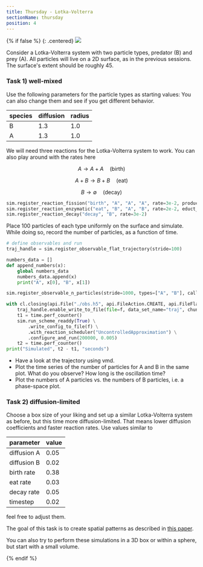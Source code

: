 ```yaml
---
title: Thursday - Lotka-Volterra
sectionName: thursday
position: 4
---
```


{% if false %}
{: .centered}
[![](assets/wave.jpg)](https://www.youtube.com/watch?v=Kc2rN16f6xI)

Consider a Lotka-Volterra system with two particle types, predator (B) and prey (A). All particles will live on a 2D surface, as in the previous sessions. The surface's extent should be roughly 45.

### Task 1) well-mixed

Use the following parameters for the particle types as starting values: You can also change them and see if you get different behavior.

| species | diffusion | radius |
|:--------|:----------|:-------|
| B       | 1.3       | 1.0    |
| A       | 1.3       | 1.0    |

We will need three reactions for the Lotka-Volterra system to work. You can also play around with the rates here

$$ A \rightarrow A + A \quad \text{(birth)} $$

$$ A + B \rightarrow B + B \quad \text{(eat)} $$

$$ B \rightarrow \emptyset \quad \text{(decay)} $$

```python
sim.register_reaction_fission("birth", "A", "A", "A", rate=3e-2, product_distance=2.*particle_radius)
sim.register_reaction_enzymatic("eat", "B", "A", "B", rate=2e-2, educt_distance=2.*particle_radius)
sim.register_reaction_decay("decay", "B", rate=3e-2)
```

Place 100 particles of each type uniformly on the surface and simulate. While doing so, record the number of particles, as a function of time.
```python
# define observables and run
traj_handle = sim.register_observable_flat_trajectory(stride=100)

numbers_data = []
def append_numbers(x):
    global numbers_data
    numbers_data.append(x)
    print("A", x[0], "B", x[1])

sim.register_observable_n_particles(stride=1000, types=["A", "B"], callback=append_numbers)

with cl.closing(api.File("./obs.h5", api.FileAction.CREATE, api.FileFlag.OVERWRITE)) as f:
    traj_handle.enable_write_to_file(file=f, data_set_name="traj", chunk_size=10000)
    t1 = time.perf_counter()
    sim.run_scheme_readdy(True) \
        .write_config_to_file(f) \
        .with_reaction_scheduler("UncontrolledApproximation") \
        .configure_and_run(200000, 0.005)
    t2 = time.perf_counter()
print("Simulated", t2 - t1, "seconds")
```

- Have a look at the trajectory using vmd.
- Plot the time series of the number of particles for A and B in the same plot. What do you observe? How long is the oscillation time?
- Plot the numbers of A particles vs. the numbers of B particles, i.e. a phase-space plot.

### Task 2) diffusion-limited

Choose a box size of your liking and set up a similar Lotka-Volterra system as before, but this time more diffusion-limited. That means lower diffusion coefficients and faster reaction rates. Use values similar to

| parameter   | value |
|:------------|:------|
| diffusion A | 0.05  |
| diffusion B | 0.02  |
| birth rate  | 0.38  |
| eat rate    | 0.03  |
| decay rate  | 0.05  |
| timestep    | 0.02  |

feel free to adjust them.

The goal of this task is to create spatial patterns as described in [this paper](http://dx.doi.org/10.1063/1.4729141).

You can also try to perform these simulations in a 3D box or within a sphere, but start with a small volume.

{% endif %}
